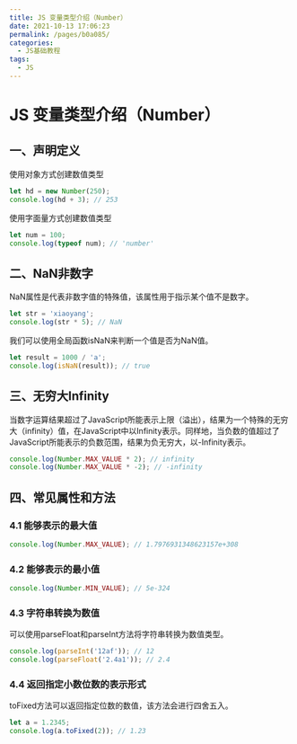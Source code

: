 ```yaml
---
title: JS 变量类型介绍（Number）
date: 2021-10-13 17:06:23
permalink: /pages/b0a085/
categories:
  - JS基础教程
tags:
  - JS
---
```

# JS 变量类型介绍（Number）

## 一、声明定义
使用对象方式创建数值类型
```javascript
let hd = new Number(250);
console.log(hd + 3); // 253
```
使用字面量方式创建数值类型
```javascript
let num = 100;
console.log(typeof num); // 'number'
```

## 二、NaN非数字
NaN属性是代表非数字值的特殊值，该属性用于指示某个值不是数字。
```javascript
let str = 'xiaoyang';
console.log(str * 5); // NaN
```
我们可以使用全局函数isNaN来判断一个值是否为NaN值。
```javascript
let result = 1000 / 'a';
console.log(isNaN(result)); // true
```
## 三、无穷大Infinity
当数字运算结果超过了JavaScript所能表示上限（溢出），结果为一个特殊的无穷大（infinity）值，在JavaScript中以Infinity表示。同样地，当负数的值超过了JavaScript所能表示的负数范围，结果为负无穷大，以-Infinity表示。
```javascript
console.log(Number.MAX_VALUE * 2); // infinity
console.log(Number.MAX_VALUE * -2); // -infinity
```

## 四、常见属性和方法
### 4.1 能够表示的最大值
```javascript
console.log(Number.MAX_VALUE); // 1.7976931348623157e+308
```
### 4.2 能够表示的最小值
```javascript
console.log(Number.MIN_VALUE); // 5e-324
```
### 4.3 字符串转换为数值
可以使用parseFloat和parseInt方法将字符串转换为数值类型。
```javascript
console.log(parseInt('12af')); // 12
console.log(parseFloat('2.4a1')); // 2.4
```
### 4.4 返回指定小数位数的表示形式
toFixed方法可以返回指定位数的数值，该方法会进行四舍五入。
```javascript
let a = 1.2345;
console.log(a.toFixed(2)); // 1.23
```